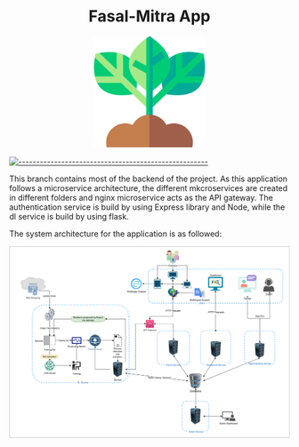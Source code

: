 <h1 align="center">Fasal-Mitra App</h1>

<p align="center">
<a href="https://github.com/FASAL-MITRA-SIH-22/Fasal-mitra-frontend"><img width=200px src="https://github.com/FASAL-MITRA-SIH-22/Fasal-mitra-frontend/blob/main/frontend/public/android-chrome-512x512.png"  alt="Project logo"/></a></a>
 
</p>

[![-----------------------------------------------------](https://raw.githubusercontent.com/andreasbm/readme/master/assets/lines/colored.png)](#-table-of-contents)

This branch contains most of the backend of the project. As this application follows a microservice architecture, the different mkcroservices are created in different folders and nginx microservice acts as the API gateway. The authentication service is build by using Express library and Node, while the dl service is build by using flask.

The system architecture for the application is as followed:

<a href="https://github.com/FASAL-MITRA-SIH-22/Fasal-mitra-frontend"><img width="auto" src="./AboutProject/ArchitectureDiagram.svg"  alt="System Architecture"/></a></a>

